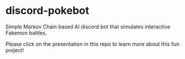 # discord-pokebot
Simple Markov Chain based AI discord bot that simulates interactive Fakemon battles.

Please click on the presentation in this repo to learn more about this fun project!
